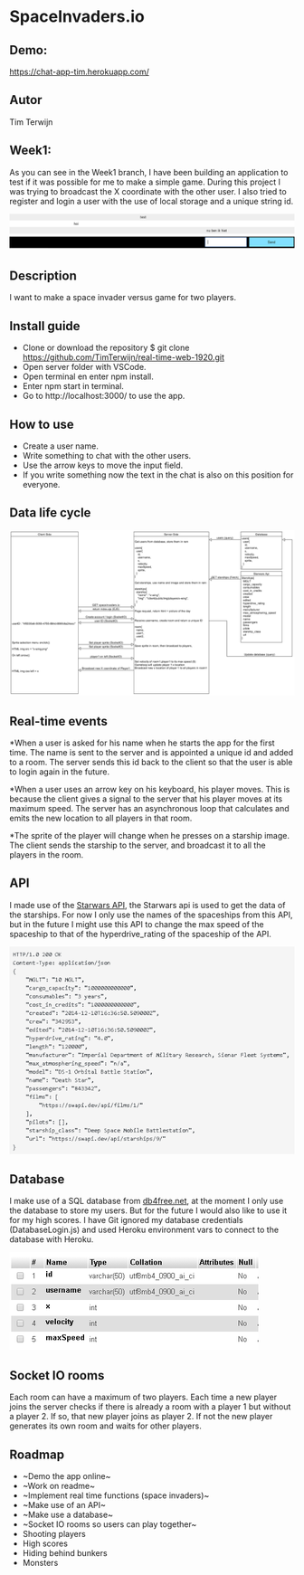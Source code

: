 # SpaceInvaders.io

## Demo:
https://chat-app-tim.herokuapp.com/

## Autor
Tim Terwijn

## Week1:
As you can see in the Week1 branch, I have been building an application to test if it was possible for me to make a simple game. During this project I was trying to broadcast the X coordinate with the other user. I also tried to register and login a user with the use of local storage and a unique string id.

![week1](/docs/week1.png)

## Description
I want to make a space invader versus game for two players.

## Install guide
* Clone or download the repository $ git clone https://github.com/TimTerwijn/real-time-web-1920.git
* Open server folder with VSCode.
* Open terminal en enter npm install.
* Enter npm start in terminal.
* Go to http://localhost:3000/ to use the app.

## How to use
* Create a user name.
* Write something to chat with the other users.
* Use the arrow keys to move the input field.
* If you write something now the text in the chat is also on this position for everyone.

## Data life cycle
![data-life-cycle](/docs/data-life-cycle.png)

## Real-time events
*When a user is asked for his name when he starts the app for the first time. The name is sent to the server and is appointed a unique id and added to a room. The server sends this id back to the client so that the user is able to login again in the future.

*When a user uses an arrow key on his keyboard, his player moves. This is because the client gives a signal to the server that his player moves at its maximum speed. The server has an asynchronous loop that calculates and emits the new location to all players in that room.

*The sprite of the player will change when he presses on a starship image. The client sends the starship to the server, and broadcast it to all the players in the room.

## API
I made use of the [Starwars API](https://swapi.dev/), the Starwars api is used to get the data of the starships.
For now I only use the names of the spaceships from this API, but in the future I might use this API to change the max speed of the spaceship to that of the hyperdrive_rating of the spaceship of the API.

![api](/docs/api.png)

## Database
I make use of a SQL database from [db4free.net](https://www.db4free.net), at the moment I only use the database to store my users. But for the future I would also like to use it for my high scores. I have Git ignored my database credentials (DatabaseLogin.js) and used Heroku environment vars to connect to the database with Heroku.

![database](/docs/database.PNG)

## Socket IO rooms
Each room can have a maximum of two players. Each time a new player joins the server checks if there is already a room with a player 1 but without a player 2. If so, that new player joins as player 2. If not the new player generates its own room and waits for other players.

## Roadmap
* ~Demo the app online~
* ~Work on readme~
* ~Implement real time functions (space invaders)~
* ~Make use of an API~
* ~Make use a database~
* ~Socket IO rooms so users can play together~
* Shooting players
* High scores
* Hiding behind bunkers
* Monsters
